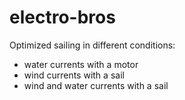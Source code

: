 # electro-bros
Optimized sailing in different conditions:
- water currents with a motor
- wind currents with a sail
- wind and water currents with a sail
